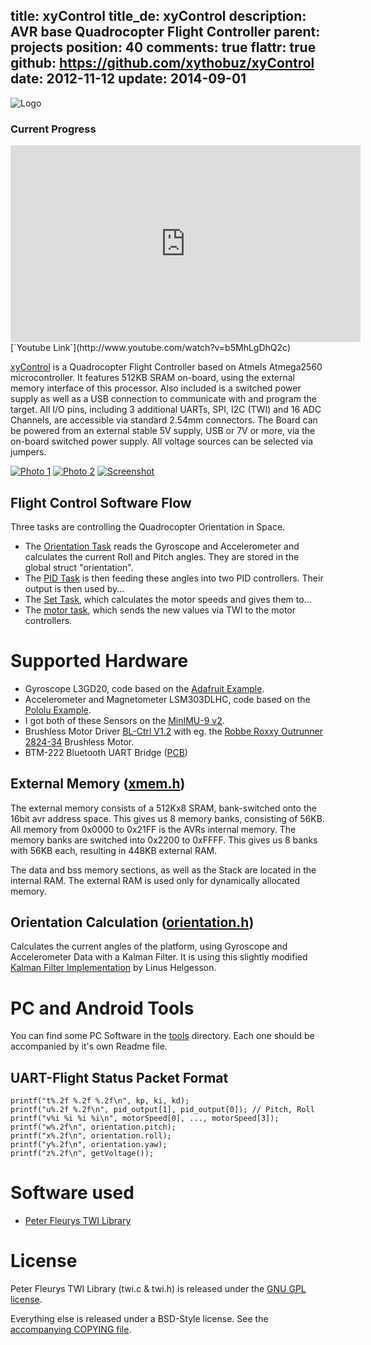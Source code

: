 title: xyControl
title_de: xyControl
description: AVR base Quadrocopter Flight Controller
parent: projects
position: 40
comments: true
flattr: true
github: https://github.com/xythobuz/xyControl
date: 2012-11-12
update: 2014-09-01
---

![Logo][logo]

### Current Progress

<iframe width="560" height="315" src="http://www.youtube-nocookie.com/embed/b5MhLgDhQ2c" frameborder="0" allowfullscreen></iframe>
[`Youtube Link`](http://www.youtube.com/watch?v=b5MhLgDhQ2c)

[xyControl][gh] is a Quadrocopter Flight Controller based on Atmels Atmega2560 microcontroller.
It features 512KB SRAM on-board, using the external memory interface of this processor.
Also included is a switched power supply as well as a USB connection to communicate with and program the target.
All I/O pins, including 3 additional UARTs, SPI, I2C (TWI) and 16 ADC Channels, are accessible via standard 2.54mm connectors.
The Board can be powered from an external stable 5V supply, USB or 7V or more, via the on-board switched power supply. All voltage sources can be selected via jumpers.

[![Photo 1][xy1s]][xy1]
[![Photo 2][xy2s]][xy2]
[![Screenshot][sss]][ss]

## Flight Control Software Flow

Three tasks are controlling the Quadrocopter Orientation in Space.

+ The [Orientation Task][orient] reads the Gyroscope and Accelerometer and calculates the current Roll and Pitch angles. They are stored in the global struct "orientation".
+ The [PID Task][pid] is then feeding these angles into two PID controllers. Their output is then used by...
+ The [Set Task][set], which calculates the motor speeds and gives them to...
+ The [motor task][motor], which sends the new values via TWI to the motor controllers.

# Supported Hardware

+ Gyroscope L3GD20, code based on the [Adafruit Example][adafruit].
+ Accelerometer and Magnetometer LSM303DLHC, code based on the [Pololu Example][pololucode].
+ I got both of these Sensors on the [MinIMU-9 v2][pololu].
+ Brushless Motor Driver [BL-Ctrl V1.2][ctrl] with eg. the [Robbe Roxxy Outrunner 2824-34][mot] Brushless Motor.
+ BTM-222 Bluetooth UART Bridge ([PCB][bt])

## External Memory ([xmem.h][xmem])

The external memory consists of a 512Kx8 SRAM, bank-switched onto the 16bit avr address space.
This gives us 8 memory banks, consisting of 56KB. All memory from 0x0000 to 0x21FF is the AVRs internal memory. The memory banks are switched into 0x2200 to 0xFFFF.
This gives us 8 banks with 56KB each, resulting in 448KB external RAM.

The data and bss memory sections, as well as the Stack are located in the internal RAM. The external RAM is used only for dynamically allocated memory.

## Orientation Calculation ([orientation.h][orient])

Calculates the current angles of the platform, using Gyroscope and Accelerometer Data with a Kalman Filter. It is using this slightly modified [Kalman Filter Implementation][kalman] by Linus Helgesson.

# PC and Android Tools

You can find some PC Software in the [tools][tools] directory. Each one should be accompanied by it's own Readme file.

## UART-Flight Status Packet Format

    printf("t%.2f %.2f %.2f\n", kp, ki, kd);
    printf("u%.2f %.2f\n", pid_output[1], pid_output[0]); // Pitch, Roll
    printf("v%i %i %i %i\n", motorSpeed[0], ..., motorSpeed[3]);
    printf("w%.2f\n", orientation.pitch);
    printf("x%.2f\n", orientation.roll);
    printf("y%.2f\n", orientation.yaw);
    printf("z%.2f\n", getVoltage());

# Software used

 + [Peter Fleurys TWI Library][fleury]

# License

Peter Fleurys TWI Library (twi.c & twi.h) is released under the [GNU GPL license][gpl].

Everything else is released under a BSD-Style license. See the [accompanying COPYING file][bsd].

 [sss]: img/xyCopterOsci_small.png
 [ss]: img/xyCopterOsci.png
 [xy1s]: img/xycontrol1_small.jpg
 [xy1]: img/xycontrol1.jpg
 [xy2s]: img/xycontrol2_small.jpg
 [xy2]: img/xycontrol2.jpg
 [gh]: xycontrol
 [logo]: xycontrol/logo.png
 [adafruit]: https://github.com/adafruit/Adafruit_L3GD20
 [pololucode]: https://github.com/pololu/LSM303
 [pololu]: http://www.pololu.com/catalog/product/1268
 [ctrl]: http://www.mikrokopter.de/ucwiki/en/BL-Ctrl_V1.2
 [mot]: http://www.conrad.de/ce/de/product/231867
 [bt]: bluetooth.html
 [kalman]: http://www.linushelgesson.se/2012/04/pitch-and-roll-estimating-kalman-filter-for-stabilizing-quadrocopters/
 [fleury]: http://homepage.hispeed.ch/peterfleury/avr-software.html
 [gpl]: http://www.gnu.org/licenses/gpl.html
 [bsd]: https://github.com/xythobuz/xyControl/blob/master/COPYING
 [xmem]: https://github.com/xythobuz/xyControl/blob/master/include/xmem.h
 [orient]: https://github.com/xythobuz/xyControl/blob/master/include/orientation.h
 [tools]: https://github.com/xythobuz/xyControl/tree/master/tools
 [pid]: https://github.com/xythobuz/xyControl/blob/master/include/pid.h
 [set]: https://github.com/xythobuz/xyControl/blob/master/include/set.h
 [motor]: https://github.com/xythobuz/xyControl/blob/master/include/motor.h
